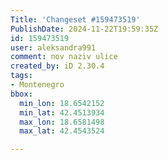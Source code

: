 ```yaml
---
Title: 'Changeset #159473519'
PublishDate: 2024-11-22T19:59:35Z
id: 159473519
user: aleksandra991
comment: nov naziv ulice
created_by: iD 2.30.4
tags:
- Montenegro
bbox:
  min_lon: 18.6542152
  min_lat: 42.4513934
  max_lon: 18.6581498
  max_lat: 42.4543524

---
```

